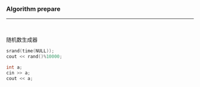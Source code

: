 ### Algorithm prepare

---

<br>

随机数生成器

``` cpp {cmd="cppsl"}
srand(time(NULL));
cout << rand()%10000;
```

``` cpp {cmd="cppsl" id="1"}
int a;
cin >> a;
cout << a;
```
